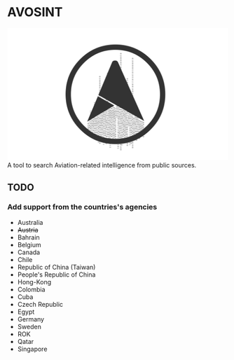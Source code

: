 # AVOSINT
![Logo of AVOSINT](https://raw.githubusercontent.com/n0skill/AVOSINT/master/logo/AVOSINT.svg)
A tool to search Aviation-related intelligence from public sources.

## TODO
### Add support from the countries's agencies
* Australia
* ~~Austria~~
* Bahrain
* Belgium
* Canada
* Chile
* Republic of China (Taiwan)
* People's Republic of China
* Hong-Kong
* Colombia
* Cuba
* Czech Republic
* Egypt
* Germany
* Sweden
* ROK
* Qatar
* Singapore
